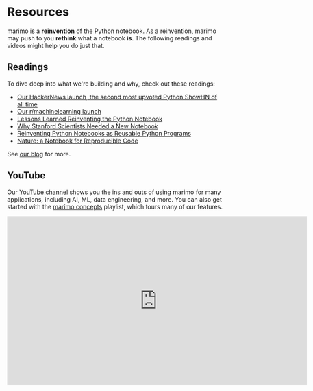 # Resources

marimo is a **reinvention** of the Python notebook. As a reinvention, marimo
may push to you **rethink** what a notebook **is**. The following readings and
videos might help you do just that.

## Readings

To dive deep into what we're building and why, check out these readings:

* [Our HackerNews launch, the second most upvoted Python ShowHN of all time](https://news.ycombinator.com/item?id=38971966)
* [Our r/machinelearning launch](https://news.ycombinator.com/item?id=38971966)
* [Lessons Learned Reinventing the Python Notebook](https://marimo.io/blog/lessons-learned)
* [Why Stanford Scientists Needed a New Notebook](https://marimo.io/blog/slac-marimo)
* [Reinventing Python Notebooks as Reusable Python Programs](https://marimo.io/blog/python-not-json)
* [Nature: a Notebook for Reproducible Code](https://www.nature.com/articles/d41586-025-01241-6)

See [our blog](https://marimo.io/blog) for more.

## YouTube

Our [YouTube channel](https://www.youtube.com/@marimo-team) shows you the ins and outs of using marimo for many applications,
including AI, ML, data engineering, and more. You can also get started with the
[marimo concepts](https://www.youtube.com/watch?v=3N6lInzq5MI&list=PLNJXGo8e1XT9jP7gPbRdm1XwloZVFvLEq) playlist, which tours many of our features.

<iframe width="700" height="393" src="https://www.youtube.com/embed/videoseries?si=tucu4Wz8z3ckHc5m&amp;list=PLNJXGo8e1XT9jP7gPbRdm1XwloZVFvLEq" title="YouTube video player" frameborder="0" allow="accelerometer; autoplay; clipboard-write; encrypted-media; gyroscope; picture-in-picture; web-share" referrerpolicy="strict-origin-when-cross-origin" allowfullscreen></iframe>
        


